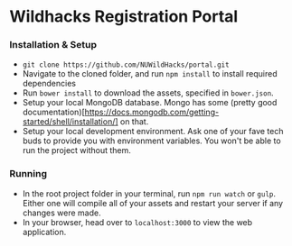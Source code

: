 # Wildhacks Registration Portal

### Installation & Setup
- `git clone https://github.com/NUWildHacks/portal.git`
- Navigate to the cloned folder, and run `npm install` to install required dependencies
- Run `bower install` to download the assets, specified in `bower.json`. 
- Setup your local MongoDB database. Mongo has some (pretty good documentation)[https://docs.mongodb.com/getting-started/shell/installation/] on that.
- Setup your local development environment. Ask one of your fave tech buds to provide you with environment variables. You won't be able to run the project without them.

### Running
- In the root project folder in your terminal, run `npm run watch` or `gulp`. Either one will compile all of your assets and restart your server if any changes were made.
- In your browser, head over to `localhost:3000` to view the web application.



